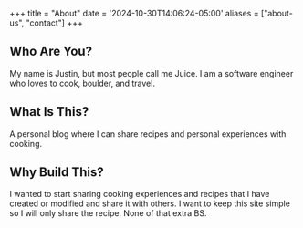 +++
title = "About"
date = '2024-10-30T14:06:24-05:00'
aliases = ["about-us", "contact"]
+++
## Who Are You?
My name is Justin, but most people call me Juice.  I am a software engineer who loves to cook, boulder, and travel.  

## What Is This?
A personal blog where I can share recipes and personal experiences with cooking.  

## Why Build This?
I wanted to start sharing cooking experiences and recipes that I have created or modified and share it with others.  I want to keep this site simple so I will only share the recipe.  None of that extra BS.
